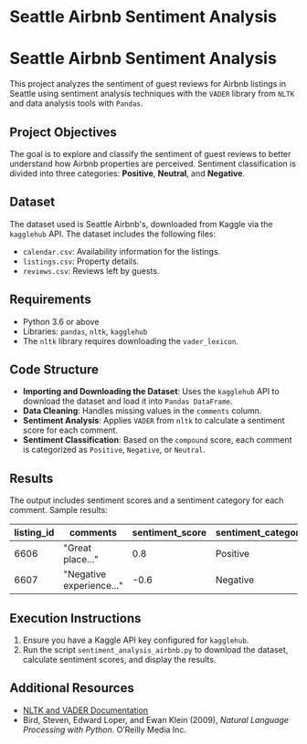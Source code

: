 # Seattle Airbnb Sentiment Analysis
# Seattle Airbnb Sentiment Analysis

This project analyzes the sentiment of guest reviews for Airbnb listings in Seattle using sentiment analysis techniques with the `VADER` library from `NLTK` and data analysis tools with `Pandas`.

## Project Objectives
The goal is to explore and classify the sentiment of guest reviews to better understand how Airbnb properties are perceived. Sentiment classification is divided into three categories: **Positive**, **Neutral**, and **Negative**.

## Dataset
The dataset used is Seattle Airbnb's, downloaded from Kaggle via the `kagglehub` API. The dataset includes the following files:
- `calendar.csv`: Availability information for the listings.
- `listings.csv`: Property details.
- `reviews.csv`: Reviews left by guests.

## Requirements
- Python 3.6 or above
- Libraries: `pandas`, `nltk`, `kagglehub`
- The `nltk` library requires downloading the `vader_lexicon`.

## Code Structure
- **Importing and Downloading the Dataset**: Uses the `kagglehub` API to download the dataset and load it into `Pandas DataFrame`.
- **Data Cleaning**: Handles missing values in the `comments` column.
- **Sentiment Analysis**: Applies `VADER` from `nltk` to calculate a sentiment score for each comment.
- **Sentiment Classification**: Based on the `compound` score, each comment is categorized as `Positive`, `Negative`, or `Neutral`.

## Results
The output includes sentiment scores and a sentiment category for each comment. Sample results:

| listing_id | comments               | sentiment_score | sentiment_category |
|------------|-------------------------|-----------------|--------------------|
| 6606       | "Great place..."        | 0.8             | Positive          |
| 6607       | "Negative experience..."| -0.6            | Negative          |

## Execution Instructions
1. Ensure you have a Kaggle API key configured for `kagglehub`.
2. Run the script `sentiment_analysis_airbnb.py` to download the dataset, calculate sentiment scores, and display the results.

## Additional Resources
- [NLTK and VADER Documentation](https://www.nltk.org/)
- Bird, Steven, Edward Loper, and Ewan Klein (2009), *Natural Language Processing with Python*. O’Reilly Media Inc.
